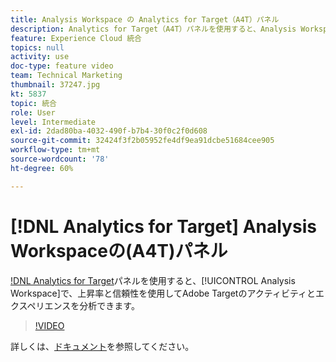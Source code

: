 ```yaml
---
title: Analysis Workspace の Analytics for Target（A4T）パネル
description: Analytics for Target（A4T）パネルを使用すると、Analysis Workspace で上昇率と信頼性を使用して Adobe Target のアクティビティとエクスペリエンスを分析できます。
feature: Experience Cloud 統合
topics: null
activity: use
doc-type: feature video
team: Technical Marketing
thumbnail: 37247.jpg
kt: 5837
topic: 統合
role: User
level: Intermediate
exl-id: 2dad80ba-4032-490f-b7b4-30f0c2f0d608
source-git-commit: 32424f3f2b05952fe4df9ea91dcbe51684cee905
workflow-type: tm+mt
source-wordcount: '78'
ht-degree: 60%

---
```


# [!DNL Analytics for Target] Analysis Workspaceの(A4T)パネル

[!DNL Analytics for Target](A4T)パネルを使用すると、[!UICONTROL Analysis Workspace]で、上昇率と信頼性を使用してAdobe Targetのアクティビティとエクスペリエンスを分析できます。

>[!VIDEO](https://video.tv.adobe.com/v/37247/?quality=12&learn=on)

詳しくは、[ドキュメント](https://docs.adobe.com/content/help/ja-JP/analytics/analyze/analysis-workspace/panels/a4t-panel.html)を参照してください。
